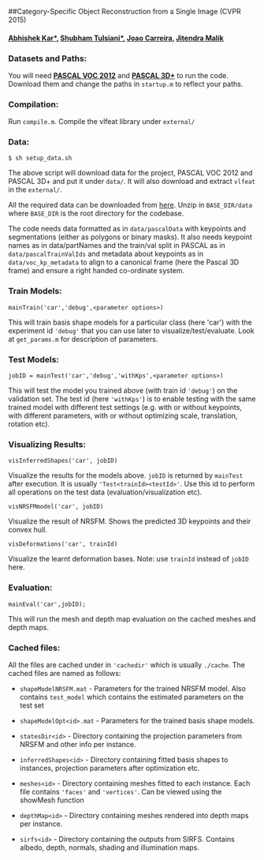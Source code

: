 ##Category-Specific Object Reconstruction from a Single Image (CVPR 2015)

#### [Abhishek Kar\*](http://cs.berkeley.edu/~akar), [Shubham Tulsiani\*](http://cs.berkeley.edu/~shubhtuls), [Joao Carreira](http://cs.berkeley.edu/~carreira), [Jitendra Malik](http://cs.berkeley.edu/~malik)

### Datasets and Paths:
You will need [**PASCAL VOC 2012**](http://host.robots.ox.ac.uk:8080/pascal/VOC/voc2012/VOCtrainval_11-May-2012.tar) and [**PASCAL 3D+**](http://cvgl.stanford.edu/projects/pascal3d.html) to run the code. Download them and change the paths in `startup.m` to reflect your paths.

### Compilation:
Run `compile.m`. Compile the vlfeat library under `external/`

### Data:
```
$ sh setup_data.sh
```
The above script will download data for the project, PASCAL VOC 2012 and PASCAL 3D+ and put it under `data/`. It will also download and extract `vlfeat` in the `external/`.

All the required data can be downloaded from [here](http://cs.berkeley.edu/~akar/categoryShapes/data.tar.gz). Unzip in `BASE_DIR/data` where `BASE_DIR` is the root directory for the codebase.

The code needs data formatted as in `data/pascalData` with keypoints and segmentations (either as polygons or binary masks). It also needs keypoint names as in data/partNames and the train/val split in PASCAL as in `data/pascalTrainValIds` and metadata about keypoints as in `data/voc_kp_metadata` to align to a canonical frame (here the Pascal 3D frame) and ensure a right handed co-ordinate system.

### Train Models:
```
mainTrain('car','debug',<parameter options>)
```
This will train basis shape models for a particular class (here 'car') with the experiment
id `'debug'` that you can use later to visualize/test/evaluate. Look at `get_params.m`
for description of parameters.

### Test Models:
```
jobID = mainTest('car','debug','withKps',<parameter options>)
```
This will test the model you trained above (with train id `'debug'`) on the validation set. The test id (here `'withKps'`) is to enable testing with the same trained model with different test settings (e.g. with or without keypoints, with different parameters, with or without optimizing scale, translation, rotation etc).

### Visualizing Results:
```
visInferredShapes('car', jobID)
```
Visualize the results for the models above. `jobID` is returned by `mainTest` after
execution. It is usually `'Test<trainId><testId>'`. Use this id to perform all
operations on the test data (evaluation/visualization etc).

```
visNRSFMmodel('car', jobID)
```
Visualize the result of NRSFM. Shows the predicted 3D keypoints and their convex hull.

```
visDeformations('car', trainId)
```
Visualize the learnt deformation bases. Note: use `trainId` instead of `jobID` here.

### Evaluation:
```
mainEval('car',jobID);
```
This will run the mesh and depth map evaluation on the cached meshes and depth maps.

### Cached files:
All the files are cached under in `'cachedir'` which is usually `./cache`. The
cached files are named as follows:

- `shapeModelNRSFM.mat` - Parameters for the trained NRSFM model. Also contains `test_model` which contains                   the estimated parameters on the test set

- `shapeModelOpt<id>.mat` - Parameters for the trained basis shape models.

- `statesDir<id>` - Directory containing the projection parameters from NRSFM and other info per instance.

- `inferredShapes<id>` - Directory containing fitted basis shapes to instances, projection parameters after optimization etc.

- `meshes<id>` - Directory containing meshes fitted to each instance. Each file contains `'faces'` and `'vertices'`. Can be viewed using the showMesh function

- `depthMap<id>` - Directory containing meshes rendered into depth maps per instance.

- `sirfs<id>` - Directory containing the outputs from SIRFS. Contains albedo, depth, normals, shading and illumination maps.
